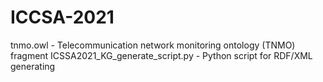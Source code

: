 # ICCSA-2021
tnmo.owl - Telecommunication network monitoring ontology (TNMO) fragment
ICSSA2021_KG_generate_script.py - Python script for RDF/XML generating
